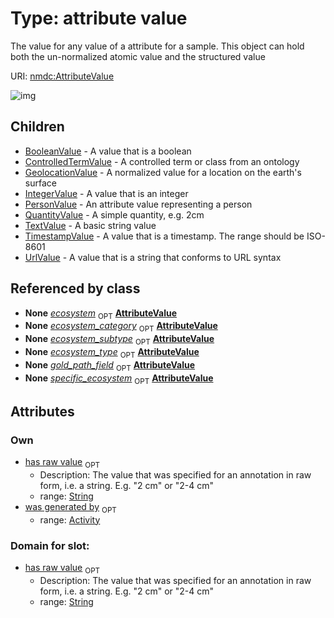 
# Type: attribute value


The value for any value of a attribute for a sample. This object can hold both the un-normalized atomic value and the structured value

URI: [nmdc:AttributeValue](https://microbiomedata/meta/AttributeValue)


![img](http://yuml.me/diagram/nofunky;dir:TB/class/[Activity]<was%20generated%20by%200..1-%20[AttributeValue&#124;has_raw_value:string%20%3F],%20[AttributeValue]^-[UrlValue],%20[AttributeValue]^-[TimestampValue],%20[AttributeValue]^-[TextValue],%20[AttributeValue]^-[QuantityValue],%20[AttributeValue]^-[PersonValue],%20[AttributeValue]^-[IntegerValue],%20[AttributeValue]^-[GeolocationValue],%20[AttributeValue]^-[ControlledTermValue],%20[AttributeValue]^-[BooleanValue])

## Children

 * [BooleanValue](BooleanValue.md) - A value that is a boolean
 * [ControlledTermValue](ControlledTermValue.md) - A controlled term or class from an ontology
 * [GeolocationValue](GeolocationValue.md) - A normalized value for a location on the earth's surface
 * [IntegerValue](IntegerValue.md) - A value that is an integer
 * [PersonValue](PersonValue.md) - An attribute value representing a person
 * [QuantityValue](QuantityValue.md) - A simple quantity, e.g. 2cm
 * [TextValue](TextValue.md) - A basic string value
 * [TimestampValue](TimestampValue.md) - A value that is a timestamp. The range should be ISO-8601
 * [UrlValue](UrlValue.md) - A value that is a string that conforms to URL syntax

## Referenced by class

 *  **None** *[ecosystem](ecosystem.md)*  <sub>OPT</sub>  **[AttributeValue](AttributeValue.md)**
 *  **None** *[ecosystem_category](ecosystem_category.md)*  <sub>OPT</sub>  **[AttributeValue](AttributeValue.md)**
 *  **None** *[ecosystem_subtype](ecosystem_subtype.md)*  <sub>OPT</sub>  **[AttributeValue](AttributeValue.md)**
 *  **None** *[ecosystem_type](ecosystem_type.md)*  <sub>OPT</sub>  **[AttributeValue](AttributeValue.md)**
 *  **None** *[gold_path_field](gold_path_field.md)*  <sub>OPT</sub>  **[AttributeValue](AttributeValue.md)**
 *  **None** *[specific_ecosystem](specific_ecosystem.md)*  <sub>OPT</sub>  **[AttributeValue](AttributeValue.md)**

## Attributes


### Own

 * [has raw value](has_raw_value.md)  <sub>OPT</sub>
    * Description: The value that was specified for an annotation in raw form, i.e. a string. E.g. "2 cm" or "2-4 cm"
    * range: [String](types/String.md)
 * [was generated by](was_generated_by.md)  <sub>OPT</sub>
    * range: [Activity](Activity.md)

### Domain for slot:

 * [has raw value](has_raw_value.md)  <sub>OPT</sub>
    * Description: The value that was specified for an annotation in raw form, i.e. a string. E.g. "2 cm" or "2-4 cm"
    * range: [String](types/String.md)
